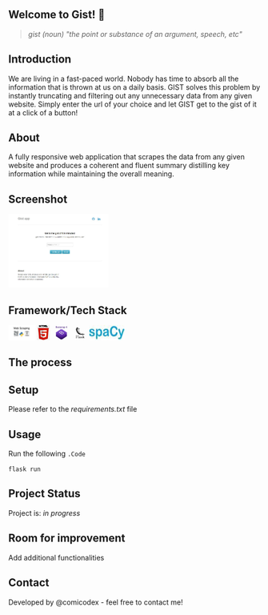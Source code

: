 ## Welcome to Gist! 👋
> *gist (noun) "the point or substance of an argument, speech, etc"*

## Introduction ##
We are living in a fast-paced world. Nobody has time to absorb all the information that is thrown at us on a daily basis. GIST solves this problem by instantly truncating and filtering out any unnecessary data from any given website. Simply enter the url of your choice and let GIST get to the gist of it at a click of a button!

## About ##
A fully responsive web application that scrapes the data from any given website and produces a coherent and fluent summary distilling key information while maintaining the overall meaning. 

## Screenshot ##
[<img src="static\img\gistScreenshow.JPG" width="200"/>](static\img\gistScreenshow.JPG)

## Framework/Tech Stack ##
[<img src="static\img\webscraping.png" height="30"/>](static\img\webscraping.png)
[<img src="static\img\html5.jpg" height="30"/>](static\img\html5.jpg)
[<img src="static\img\bootstrap.jpg" height="30"/>](static\img\bootstrap.jpg)
[<img src="static\img\flask.jpg" height="30"/>](static\img\flask.jpg)
[<img src="static\img\spacy.jpg" height="30" width=70/>](static\img\spacy.jpg)

## The process ##

## Setup ##
Please refer to the *requirements.txt* file

## Usage ##
Run the following  `.Code`
```
flask run
```

## Project Status ##
Project is: *in progress*

## Room for improvement ##
Add additional functionalities

## Contact ##
Developed by @comicodex - feel free to contact me!
